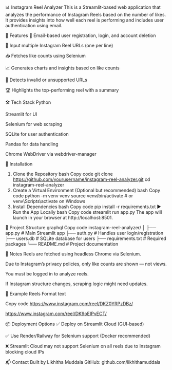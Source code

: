 📊 Instagram Reel Analyzer
This is a Streamlit-based web application that analyzes the performance of Instagram Reels based on the number of likes. It provides insights into how well each reel is performing and includes user authentication using email.

🚀 Features
🔐 Email-based user registration, login, and account deletion

📎 Input multiple Instagram Reel URLs (one per line)

📥 Fetches like counts using Selenium

📈 Generates charts and insights based on like counts

📌 Detects invalid or unsupported URLs

🏆 Highlights the top-performing reel with a summary

🛠️ Tech Stack
Python

Streamlit for UI

Selenium for web scraping

SQLite for user authentication

Pandas for data handling

Chrome WebDriver via webdriver-manager

🔧 Installation
1. Clone the Repository
bash
Copy code
git clone https://github.com/yourusername/instagram-reel-analyzer.git
cd instagram-reel-analyzer
2. Create a Virtual Environment (Optional but recommended)
bash
Copy code
python -m venv venv
source venv/bin/activate  # or venv\Scripts\activate on Windows
3. Install Dependencies
bash
Copy code
pip install -r requirements.txt
▶️ Run the App Locally
bash
Copy code
streamlit run app.py
The app will launch in your browser at http://localhost:8501.

📁 Project Structure
graphql
Copy code
instagram-reel-analyzer/
│
├── app.py              # Main Streamlit app
├── auth.py             # Handles user login/registration
├── users.db            # SQLite database for users
├── requirements.txt    # Required packages
└── README.md           # Project documentation

📌 Notes
Reels are fetched using headless Chrome via Selenium.

Due to Instagram’s privacy policies, only like counts are shown — not views.

You must be logged in to analyze reels.

If Instagram structure changes, scraping logic might need updates.

🧪 Example Reels Format
text

Copy code
https://www.instagram.com/reel/DKZ0YRPzDBz/

https://www.instagram.com/reel/DK9oEIPvECT/

📦 Deployment Options
✅ Deploy on Streamlit Cloud (GUI-based)

✅ Use Render/Railway for Selenium support (Docker recommended)

❌ Streamlit Cloud may not support Selenium on all reels due to Instagram blocking cloud IPs

📬 Contact
Built by Likhitha Muddala
GitHub: github.com/likhithamuddala

